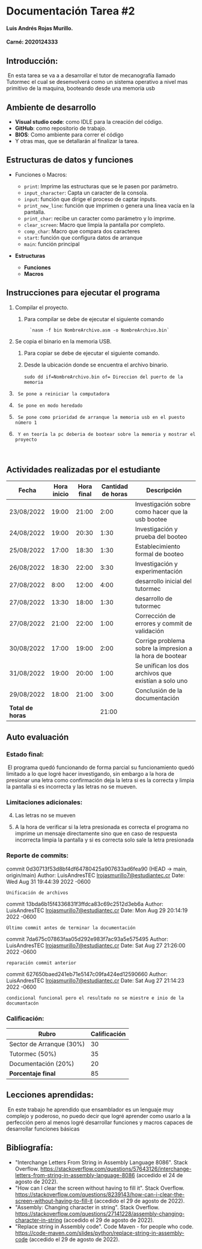 # Documentación Tarea #2

#### Luis Andrés Rojas Murillo.

#### Carné: 2020124333

## Introducción:

​	En esta tarea se va a a desarrollar el tutor de mecanografía llamado Tutormec el cual se desenvolverá como un sistema operativo a nivel mas primitivo de la maquina, booteando desde una memoria usb

## Ambiente de desarrollo

- **Visual studio code**: como IDLE para la creación del código.
- **GitHub**: como repositorio de trabajo.
- **BIOS**: Como ambiente para correr el código 
- Y otras mas, que se detallarán al finalizar la tarea.

## Estructuras de datos y funciones

- Funciones o Macros:
  - `print`: Imprime las estructuras que se le pasen por parámetro.
  - `input_character`: Capta un caracter de la consola.
  - `input`: función que dirige el proceso de captar inputs.
  - `print_new_line`: función que imprimen o genera una linea vacía en la pantalla.
  - `print_char`: recibe un caracter como parámetro y lo imprime.
  - `clear_screen`: Macro que limpia la pantalla por completo.
  - `comp_char`: Macro que compara dos caracteres
  - `start`: función que configura datos de arranque 
  - `main`: función principal

- **Estructuras**
  - **Funciones**
  - **Macros**


## Instrucciones para ejecutar el programa

1. Compilar el proyecto.

   1. Para compilar se debe de ejecutar el siguiente comando 

       		`nasm -f bin NombreArchivo.asm -o NombreArchivo.bin`

2. Se copia el binario en la memoria USB.

   1. Para copiar se debe de ejecutar el siguiente comando.

   2. Desde la ubicación donde se encuentra el archivo binario.

      ​        `sudo dd if=NombreArchivo.bin of= Direccion del puerto de la memoria`
   
3.      Se pone a reiniciar la computadora

3.      Se pone en modo heredado 

3.      Se pone como prioridad de arranque la memoria usb en el puesto número 1 

3.      Y en teoría la pc deberia de bootear sobre la memoria y mostrar el proyecto 

      ​																																																																							

## Actividades realizadas por el estudiante

| Fecha              | Hora inicio | Hora final | Cantidad de horas | Descripción                                              |
| ------------------ | ----------- | ---------- | ----------------- | -------------------------------------------------------- |
| 23/08/2022         | 19:00       | 21:00      | 2:00              | Investigación sobre como hacer que la usb bootee         |
| 24/08/2022         | 19:00       | 20:30      | 1:30              | Investigación y prueba del booteo                        |
| 25/08/2022         | 17:00       | 18:30      | 1:30              | Establecimiento formal de booteo                         |
| 26/08/2022         | 18:30       | 22:00      | 3:30              | Investigación y experimentación                          |
| 27/08/2022         | 8:00        | 12:00      | 4:00              | desarrollo inicial del tutormec                          |
| 27/08/2022         | 13:30       | 18:00      | 1:30              | desarrollo de tutormec                                   |
| 27/08/2022         | 21:00       | 22:00      | 1:00              | Corrección de errores y commit de validación             |
| 30/08/2022         | 17:00       | 19:00      | 2:00              | Corrige problema sobre la impresion a la hora de bootear |
| 31/08/2022         | 19:00       | 20:00      | 1:00              | Se unifican los dos archivos que existían a solo uno     |
| 29/08/2022         | 18:00       | 21:00      | 3:00              | Conclusión de la documentación                           |
| **Total de horas** |             |            | 21:00             |                                                          |



## Auto evaluación

### Estado final: 

​	El programa quedó funcionando de forma parcial su funcionamiento quedó limitado a lo que logré hacer investigando, sin embargo a la hora de presionar una letra como confirmación deja la letra si es la correcta y limpia la pantalla si es incorrecta y las letras no se mueven.

### Limitaciones adicionales: 

4. Las letras no se mueven

4. A la hora de verificar si la letra presionada es correcta el programa no imprime un mensaje directamente sino que en caso de respuesta incorrecta limpia la pantalla  y si es correcta solo sale la letra presionada

   

### Reporte de commits: 

commit 0d30713f53d8bf4df64780425a907633ad6fea90 (HEAD -> main, origin/main)
Author: LuisAndresTEC <lrojasmurillo7@estudiantec.cr>
Date:   Wed Aug 31 19:44:39 2022 -0600

    Unificación de archivos

commit 13bda6b15f4336831f3ffdca83c69c2512d3eb6a
Author: LuisAndresTEC <lrojasmurillo7@estudiantec.cr>
Date:   Mon Aug 29 20:14:19 2022 -0600

    Último commit antes de terminar la documentación

commit 7da675c07863faa05d292e983f7ac93a5e575495
Author: LuisAndresTEC <lrojasmurillo7@estudiantec.cr>
Date:   Sat Aug 27 21:26:00 2022 -0600

    reparación commit anterior

commit 627650baed241eb71e5147c09fa424ed12590660
Author: LuisAndresTEC <lrojasmurillo7@estudiantec.cr>
Date:   Sat Aug 27 21:14:23 2022 -0600

    condicional funcional pero el resultado no se miestre e inio de la documantacón

### Calificación:

| Rubro                    | Calificación |
| ------------------------ | ------------ |
| Sector de Arranque (30%) | 30           |
| Tutormec (50%)           | 35           |
| Documentación (20%)      | 20           |
| **Porcentaje final**     | 85           |

## Lecciones aprendidas: 

​	En este trabajo he aprendido que ensamblador es un lenguaje muy complejo y poderoso, no puedo decir que logré aprender como usarlo  a la perfección pero al menos logré desarrollar funciones y macros capaces de desarrollar funciones básicas

## Bibliografía:

- "Interchange Letters From String in Assembly Language 8086". Stack Overflow.
  https://stackoverflow.com/questions/57643126/interchange-letters-from-string-in-assembly-language-8086 (accedido el 24 de agosto de 2022).
- "How can I clear the screen without having to fill it". Stack Overflow. https://stackoverflow.com/questions/8239143/how-can-i-clear-the-screen-without-having-to-fill-it (accedido el 29 de agosto de 2022).
- "Assembly: Changing character in string". Stack Overflow. https://stackoverflow.com/questions/27141228/assembly-changing-character-in-string (accedido el 29 de agosto de 2022).
- "Replace string in Assembly code". Code Maven - for people who code. https://code-maven.com/slides/python/replace-string-in-assembly-code (accedido el 29 de agosto de 2022).
